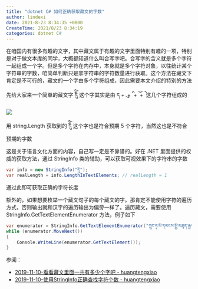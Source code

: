 ```yaml
---
title: "dotnet C# 如何正确获取藏文的字数"
author: lindexi
date: 2021-8-23 8:34:35 +0800
CreateTime: 2021/8/23 8:34:19
categories: dotnet C#
---
```


在咱国内有很多有趣的文字，其中藏文属于有趣的文字里面特别有趣的一项，特别是对于做文本库的同学，大概都知道什么叫合写字吧。合写字的含义就是多个字符一起组成一个字。但是多个字符在内存中，本身就是多个字符对象，以往统计某个字符串的字数，咱简单判断只是拿字符串的字符数量进行获取。这个方法在藏文下肯定是不可行的，藏文的一个字由多个字符组成，因此需要本文介绍的特别的方法

<!--more-->


<!-- CreateTime:2021/8/23 8:34:19 -->

<!-- 博客 -->

先给大家来一个简单的藏文字 དིོེུ 这个字其实是由 ད + ུ + ི + ོ + ེ 这几个字符组成的

![](http://image.acmx.xyz/lindexi%2F202182285086064.jpg)

用 string.Length 获取到的 དིོེུ 这个字也是符合预期 5 个字符，当然这也是不符合预期的字数

这是关于语言文化方面的内容，自己写一定是不靠谱的。好在 .NET 里面提供的权威的获取方法，通过 StringInfo 类的辅助，可以获取可视效果下的字符串的字数

```csharp
var info = new StringInfo("དིོེུ");
var realLength = info.LengthInTextElements; // realLength = 1
```

通过此即可获取正确的字符长度

额外的，如果想要枚举一个藏文句子的每个藏文的字。那肯定不能使用字符的遍历方式，否则输出就和汉字的遍历输出为偏旁一样了。遍历藏文，需要使用 StringInfo.GetTextElementEnumerator 方法，例子如下

```csharp
var enumerator = StringInfo.GetTextElementEnumerator("ཀྲུང་ཧྭ་མི་དམངས་སྤྱི་མཐུན་རྒྱལ་ཁབ།");
while (enumerator.MoveNext())
{
    Console.WriteLine(enumerator.GetTextElement());
}
```

参阅：

- [2019-11-10-看看藏文里面一共有多少个字吧 - huangtengxiao](https://huangtengxiao.gitee.io/post/%E7%9C%8B%E7%9C%8B%E8%97%8F%E6%96%87%E9%98%BF%E6%8B%89%E4%BC%AF%E6%96%87%E9%87%8C%E9%9D%A2%E4%B8%80%E5%85%B1%E6%9C%89%E5%A4%9A%E5%B0%91%E4%B8%AA%E5%AD%97%E5%90%A7.html)
- [2019-11-10-使用StringInfo正确查找字符个数 - huangtengxiao](https://huangtengxiao.gitee.io/post/%E4%BD%BF%E7%94%A8StringInfo%E6%AD%A3%E7%A1%AE%E6%9F%A5%E6%89%BE%E5%AD%97%E7%AC%A6%E4%B8%AA%E6%95%B0.html)

